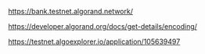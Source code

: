 https://bank.testnet.algorand.network/

https://developer.algorand.org/docs/get-details/encoding/

https://testnet.algoexplorer.io/application/105639497
